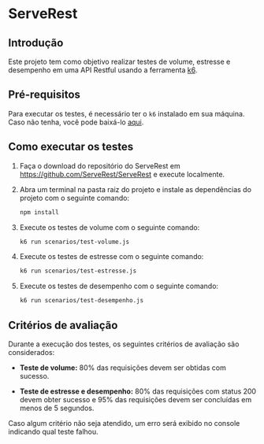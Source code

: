 # ServeRest

## Introdução

Este projeto tem como objetivo realizar testes de volume, estresse e desempenho em uma API Restful usando a ferramenta [k6](https://k6.io/).

## Pré-requisitos

Para executar os testes, é necessário ter o `k6` instalado em sua máquina. Caso não tenha, você pode baixá-lo [aqui](https://k6.io/docs/getting-started/installation/).

## Como executar os testes

1. Faça o download do repositório do ServeRest em https://github.com/ServeRest/ServeRest e execute localmente.

2. Abra um terminal na pasta raiz do projeto e instale as dependências do projeto com o seguinte comando:

   ```sh
   npm install
   ```

3. Execute os testes de volume com o seguinte comando:

   ```sh
   k6 run scenarios/test-volume.js
   ```

4. Execute os testes de estresse com o seguinte comando:

   ```sh
   k6 run scenarios/test-estresse.js
   ```

5. Execute os testes de desempenho com o seguinte comando:

   ```sh
   k6 run scenarios/test-desempenho.js
   ```

## Critérios de avaliação

Durante a execução dos testes, os seguintes critérios de avaliação são considerados:

- **Teste de volume:** 80% das requisições devem ser obtidas com sucesso.

- **Teste de estresse e desempenho:** 80% das requisições com status 200 devem obter sucesso e 95% das requisições devem ser concluídas em menos de 5 segundos.

Caso algum critério não seja atendido, um erro será exibido no console indicando qual teste falhou.
